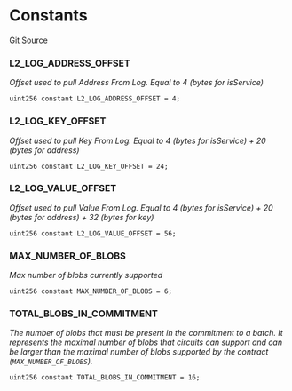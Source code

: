 # Constants
[Git Source](https://github.com/matter-labs/zksync-contracts/blob/a1506a91fd7e3b73aa6fe10caf12e32f39e26211/contracts/l1-contracts/state-transition/chain-interfaces/IExecutor.sol)

### L2_LOG_ADDRESS_OFFSET
*Offset used to pull Address From Log. Equal to 4 (bytes for isService)*


```solidity
uint256 constant L2_LOG_ADDRESS_OFFSET = 4;
```

### L2_LOG_KEY_OFFSET
*Offset used to pull Key From Log. Equal to 4 (bytes for isService) + 20 (bytes for address)*


```solidity
uint256 constant L2_LOG_KEY_OFFSET = 24;
```

### L2_LOG_VALUE_OFFSET
*Offset used to pull Value From Log. Equal to 4 (bytes for isService) + 20 (bytes for address) + 32 (bytes for key)*


```solidity
uint256 constant L2_LOG_VALUE_OFFSET = 56;
```

### MAX_NUMBER_OF_BLOBS
*Max number of blobs currently supported*


```solidity
uint256 constant MAX_NUMBER_OF_BLOBS = 6;
```

### TOTAL_BLOBS_IN_COMMITMENT
*The number of blobs that must be present in the commitment to a batch.
It represents the maximal number of blobs that circuits can support and can be larger
than the maximal number of blobs supported by the contract (`MAX_NUMBER_OF_BLOBS`).*


```solidity
uint256 constant TOTAL_BLOBS_IN_COMMITMENT = 16;
```

